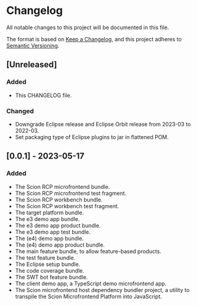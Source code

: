 # Changelog

All notable changes to this project will be documented in this file.

The format is based on [Keep a Changelog](https://keepachangelog.com/en/1.0.0/),
and this project adheres to [Semantic Versioning](https://semver.org/spec/v2.0.0.html).

## [Unreleased]

### Added

- This CHANGELOG file.

### Changed

- Downgrade Eclipse release and Eclipse Orbit release from 2023-03 to 2022-03.
- Set packaging type of Eclipse plugins to jar in flattened POM.

## [0.0.1] - 2023-05-17

### Added

- The Scion RCP microfrontend bundle.
- The Scion RCP microfrontend test fragment.
- The Scion RCP workbench bundle.
- The Scion RCP workbench test fragment.
- The target platform bundle.
- The e3 demo app bundle.
- The e3 demo app product bundle.
- The e3 demo app test bundle.
- The (e4) demo app bundle.
- The (e4) demo app product bundle.
- The main feature bundle, to allow feature-based products.
- The test feature bundle.
- The Eclipse setup bundle.
- The code coverage bundle.
- The SWT bot feature bundle.
- The client demo app, a TypeScript demo microfrontend app.
- The Scion microfrontend host dependency bundler project, a utility to transpile the Scion Microfrontend Platform into JavaScript.


